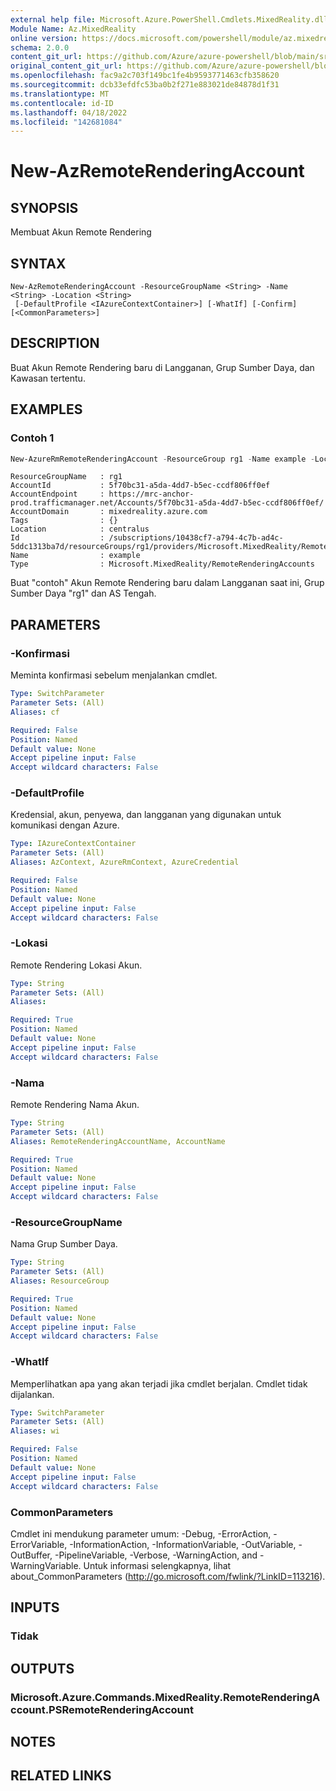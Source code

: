 ```yaml
---
external help file: Microsoft.Azure.PowerShell.Cmdlets.MixedReality.dll-Help.xml
Module Name: Az.MixedReality
online version: https://docs.microsoft.com/powershell/module/az.mixedreality/new-azremoterenderingaccount
schema: 2.0.0
content_git_url: https://github.com/Azure/azure-powershell/blob/main/src/MixedReality/MixedReality/help/New-AzRemoteRenderingAccount.md
original_content_git_url: https://github.com/Azure/azure-powershell/blob/main/src/MixedReality/MixedReality/help/New-AzRemoteRenderingAccount.md
ms.openlocfilehash: fac9a2c703f149bc1fe4b9593771463cfb358620
ms.sourcegitcommit: dcb33efdfc53ba0b2f271e883021de84878d1f31
ms.translationtype: MT
ms.contentlocale: id-ID
ms.lasthandoff: 04/18/2022
ms.locfileid: "142681084"
---
```

# New-AzRemoteRenderingAccount

## SYNOPSIS
Membuat Akun Remote Rendering

## SYNTAX

```
New-AzRemoteRenderingAccount -ResourceGroupName <String> -Name <String> -Location <String>
 [-DefaultProfile <IAzureContextContainer>] [-WhatIf] [-Confirm] [<CommonParameters>]
```

## DESCRIPTION
Buat Akun Remote Rendering baru di Langganan, Grup Sumber Daya, dan Kawasan tertentu.

## EXAMPLES

### Contoh 1
```powershell
New-AzureRmRemoteRenderingAccount -ResourceGroup rg1 -Name example -Location centralus
```

```output
ResourceGroupName   : rg1
AccountId           : 5f70bc31-a5da-4dd7-b5ec-ccdf806ff0ef
AccountEndpoint     : https://mrc-anchor-prod.trafficmanager.net/Accounts/5f70bc31-a5da-4dd7-b5ec-ccdf806ff0ef/
AccountDomain       : mixedreality.azure.com
Tags                : {}
Location            : centralus
Id                  : /subscriptions/10438cf7-a794-4c7b-ad4c-5ddc1313ba7d/resourceGroups/rg1/providers/Microsoft.MixedReality/RemoteRenderingAccounts/example
Name                : example
Type                : Microsoft.MixedReality/RemoteRenderingAccounts
```

Buat "contoh" Akun Remote Rendering baru dalam Langganan saat ini, Grup Sumber Daya "rg1" dan AS Tengah.

## PARAMETERS

### -Konfirmasi
Meminta konfirmasi sebelum menjalankan cmdlet.

```yaml
Type: SwitchParameter
Parameter Sets: (All)
Aliases: cf

Required: False
Position: Named
Default value: None
Accept pipeline input: False
Accept wildcard characters: False
```

### -DefaultProfile
Kredensial, akun, penyewa, dan langganan yang digunakan untuk komunikasi dengan Azure.

```yaml
Type: IAzureContextContainer
Parameter Sets: (All)
Aliases: AzContext, AzureRmContext, AzureCredential

Required: False
Position: Named
Default value: None
Accept pipeline input: False
Accept wildcard characters: False
```

### -Lokasi
Remote Rendering Lokasi Akun.

```yaml
Type: String
Parameter Sets: (All)
Aliases:

Required: True
Position: Named
Default value: None
Accept pipeline input: False
Accept wildcard characters: False
```

### -Nama
Remote Rendering Nama Akun.

```yaml
Type: String
Parameter Sets: (All)
Aliases: RemoteRenderingAccountName, AccountName

Required: True
Position: Named
Default value: None
Accept pipeline input: False
Accept wildcard characters: False
```

### -ResourceGroupName
Nama Grup Sumber Daya.

```yaml
Type: String
Parameter Sets: (All)
Aliases: ResourceGroup

Required: True
Position: Named
Default value: None
Accept pipeline input: False
Accept wildcard characters: False
```

### -WhatIf
Memperlihatkan apa yang akan terjadi jika cmdlet berjalan.
Cmdlet tidak dijalankan.

```yaml
Type: SwitchParameter
Parameter Sets: (All)
Aliases: wi

Required: False
Position: Named
Default value: None
Accept pipeline input: False
Accept wildcard characters: False
```

### CommonParameters
Cmdlet ini mendukung parameter umum: -Debug, -ErrorAction, -ErrorVariable, -InformationAction, -InformationVariable, -OutVariable, -OutBuffer, -PipelineVariable, -Verbose, -WarningAction, and -WarningVariable.
Untuk informasi selengkapnya, lihat about_CommonParameters (http://go.microsoft.com/fwlink/?LinkID=113216).

## INPUTS

### Tidak

## OUTPUTS

### Microsoft.Azure.Commands.MixedReality.RemoteRenderingAccount.PSRemoteRenderingAccount

## NOTES

## RELATED LINKS
